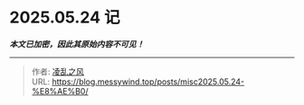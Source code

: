 # 2025.05.24 记

_**本文已加密，因此其原始内容不可见！**_

---

> 作者: [凌乱之风](https://github.com/messywind)  
> URL: https://blog.messywind.top/posts/misc2025.05.24-%E8%AE%B0/  

